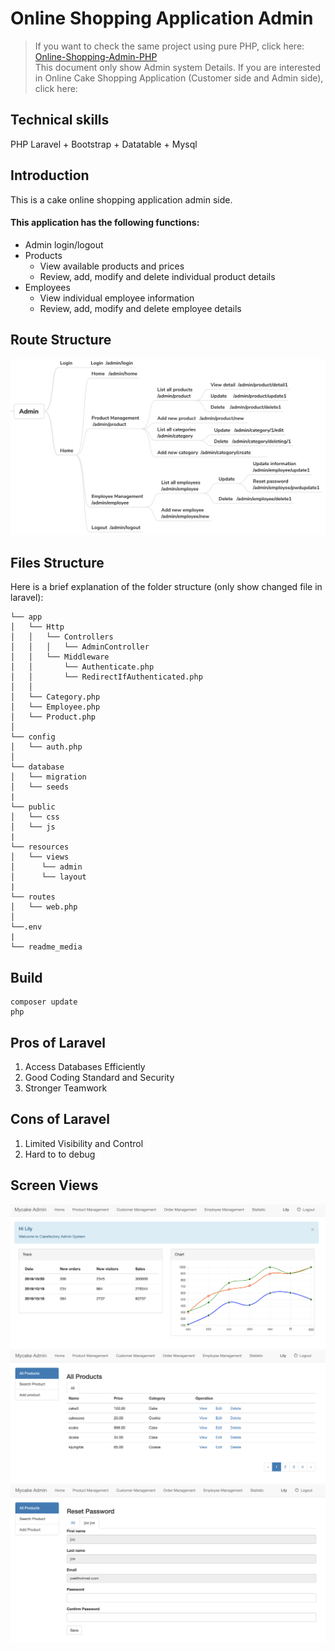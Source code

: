 # Online Shopping Application Admin
> If you want to check the same project using pure PHP, click here: [Online-Shopping-Admin-PHP](https://github.com/maorutian/Online-Shopping-Admin-PHP)  
> This document only show Admin system Details.
> If you are interested in Online Cake Shopping Application (Customer side and Admin side), click here:

## Technical skills
PHP Laravel + Bootstrap + Datatable + Mysql
## Introduction
  This is a cake online shopping application admin side.
#### This application has the following functions:
 - Admin login/logout
 - Products
	- View available products and prices
	- Review, add, modify and delete individual product details
- Employees
	- View individual employee information
	- Review, add, modify and delete employee details
	
## Route Structure
![Route Structure.png](readme_media/routesturcture.png)


## Files Structure
Here is a brief explanation of the folder structure (only show changed file in laravel):

```
└── app                                
│   └── Http                            
│   │   └── Controllers                 
│   │   │   └── AdminController         
│   │   └── Middleware                     
│   │       └── Authenticate.php                 
│   │       └── RedirectIfAuthenticated.php      
│   │   
│   └── Category.php          
│   └── Employee.php
│   └── Product.php
│   
└── config
│   └── auth.php
│   
└── database
│   └── migration
│   └── seeds
|   
└── public                    
│   └── css
│   └── js
|   
└── resources
│   └── views                 
│      └── admin
│      └── layout             
|
└── routes
│   └── web.php               
│
└──.env
|
└── readme_media
```

## Build

```
composer update
php 
```

## Pros of Laravel
1. Access Databases Efficiently     
2. Good Coding Standard and Security 
3. Stronger Teamwork

## Cons of Laravel
1. Limited Visibility and Control 
2. Hard to to debug                                     

## Screen Views
![admin_home.png](readme_media/home.png)
![admin_home.png](readme_media/allproducts.png)
![admin_home.png](readme_media/resetpassword.png)







